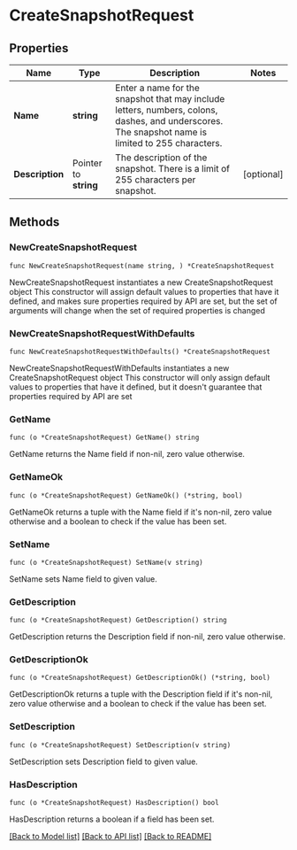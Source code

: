# CreateSnapshotRequest

## Properties

Name | Type | Description | Notes
------------ | ------------- | ------------- | -------------
**Name** | **string** | Enter a name for the snapshot that may include letters, numbers, colons, dashes, and underscores. The snapshot name is limited to 255 characters. | 
**Description** | Pointer to **string** | The description of the snapshot. There is a limit of 255 characters per snapshot. | [optional] 

## Methods

### NewCreateSnapshotRequest

`func NewCreateSnapshotRequest(name string, ) *CreateSnapshotRequest`

NewCreateSnapshotRequest instantiates a new CreateSnapshotRequest object
This constructor will assign default values to properties that have it defined,
and makes sure properties required by API are set, but the set of arguments
will change when the set of required properties is changed

### NewCreateSnapshotRequestWithDefaults

`func NewCreateSnapshotRequestWithDefaults() *CreateSnapshotRequest`

NewCreateSnapshotRequestWithDefaults instantiates a new CreateSnapshotRequest object
This constructor will only assign default values to properties that have it defined,
but it doesn't guarantee that properties required by API are set

### GetName

`func (o *CreateSnapshotRequest) GetName() string`

GetName returns the Name field if non-nil, zero value otherwise.

### GetNameOk

`func (o *CreateSnapshotRequest) GetNameOk() (*string, bool)`

GetNameOk returns a tuple with the Name field if it's non-nil, zero value otherwise
and a boolean to check if the value has been set.

### SetName

`func (o *CreateSnapshotRequest) SetName(v string)`

SetName sets Name field to given value.


### GetDescription

`func (o *CreateSnapshotRequest) GetDescription() string`

GetDescription returns the Description field if non-nil, zero value otherwise.

### GetDescriptionOk

`func (o *CreateSnapshotRequest) GetDescriptionOk() (*string, bool)`

GetDescriptionOk returns a tuple with the Description field if it's non-nil, zero value otherwise
and a boolean to check if the value has been set.

### SetDescription

`func (o *CreateSnapshotRequest) SetDescription(v string)`

SetDescription sets Description field to given value.

### HasDescription

`func (o *CreateSnapshotRequest) HasDescription() bool`

HasDescription returns a boolean if a field has been set.


[[Back to Model list]](../README.md#documentation-for-models) [[Back to API list]](../README.md#documentation-for-api-endpoints) [[Back to README]](../README.md)


